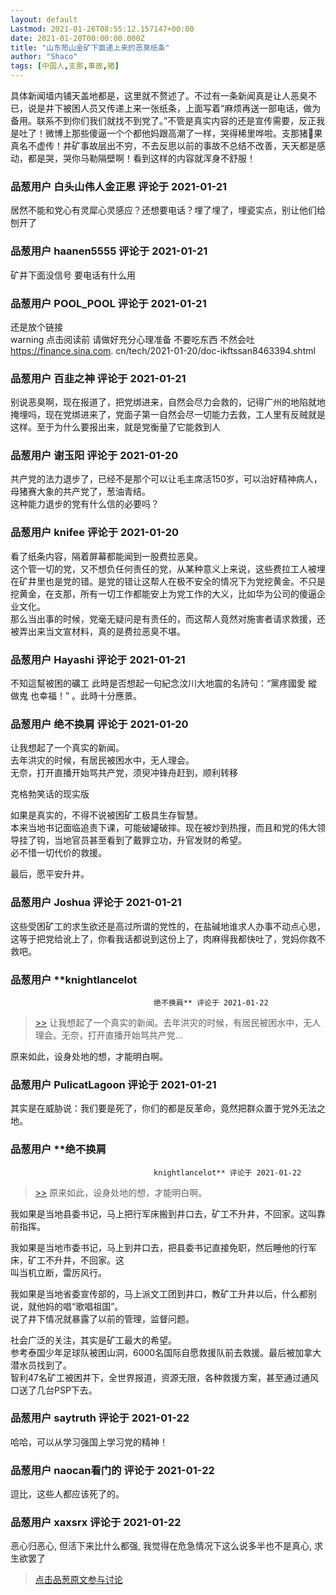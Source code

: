 ```yaml
---
layout: default
Lastmod: 2021-01-26T08:55:12.157147+00:00
date: 2021-01-20T00:00:00.000Z
title: "山东笏山金矿下面递上来的恶臭纸条"
author: "Shaco"
tags: [中国人,支那,事故,猪]
---
```


具体新闻墙内铺天盖地都是，这里就不赘述了。不过有一条新闻真是让人恶臭不已，说是井下被困人员又传递上来一张纸条，上面写着“麻烦再送一部电话，做为备用。联系不到你们我们就找不到党了。”不管是真实内容的还是宣传需要，反正我是吐了！微博上那些傻逼一个个都他妈跟高潮了一样，哭得稀里哗啦。支那猪🐷果真名不虚传！井矿事故层出不穷，不去反思以前的事故不总结不改善，天天都是感动，都是哭，哭你马勒隔壁啊！看到这样的内容就浑身不舒服！

            
### 品葱用户 **白头山伟人金正恩** 评论于 2021-01-21
        
居然不能和党心有灵犀心灵感应？还想要电话？埋了埋了，埋瓷实点，别让他们给刨开了
        


            
### 品葱用户 **haanen5555** 评论于 2021-01-21
        
矿井下面没信号 要电话有什么用
        


            
### 品葱用户 **POOL_POOL** 评论于 2021-01-21
        
还是放个链接  
warning 点击阅读前 请做好充分心理准备 不要吃东西 不然会吐  
https://finance.sina.com. cn/tech/2021-01-20/doc-ikftssan8463394.shtml
        


            
### 品葱用户 **百韭之神** 评论于 2021-01-21
        
别说恶臭啊，现在报道了，把党绑进来，自然会尽力会救的，记得广州的地陷就地掩埋吗，现在党绑进来了，党面子第一自然会尽一切能力去救，工人里有反贼就是这样。至于为什么要报出来，就是党衡量了它能救到人
        


            
### 品葱用户 **谢玉阳** 评论于 2021-01-20
        
共产党的法力退步了，已经不是那个可以让毛主席活150岁，可以治好精神病人，母猪赛大象的共产党了，葱油青结。  
这种能力退步的党有什么信的必要吗？
        


            
### 品葱用户 **knifee** 评论于 2021-01-20
        
看了纸条内容，隔着屏幕都能闻到一股费拉恶臭。  
这个管一切的党，又不想负任何责任的党，从某种意义上来说，这些费拉工人被埋在矿井里也是党的错。是党的错让这帮人在极不安全的情况下为党挖黄金。不只是挖黄金，在支那，所有一切工作都能安上为党工作的大义，比如华为公司的傻逼企业文化。  
那么当出事的时候，党毫无疑问是有责任的，而这帮人竟然对施害者请求救援，还被弄出来当文宣材料，真的是费拉恶臭不堪。
        


            
### 品葱用户 **Hayashi** 评论于 2021-01-21
        
不知這幫被困的礦工 此時是否想起一句紀念汶川大地震的名詩句：“黨疼國愛 縱做鬼 也幸福！” 。此時十分應景。
        


            
### 品葱用户 **绝不换肩** 评论于 2021-01-20
        
让我想起了一个真实的新闻。  
去年洪灾的时候，有居民被困水中，无人理会。  
无奈，打开直播开始骂共产党，须臾冲锋舟赶到，顺利转移  
  
克格勃笑话的现实版  
  
如果是真实的，不得不说被困矿工极具生存智慧。  
本来当地书记面临追责下课，可能破罐破摔。现在被炒到热搜，而且和党的伟大领导挂了钩，当地官员甚至看到了戴罪立功，升官发财的希望。  
必不惜一切代价的救援。  
  
最后，愿平安升井。
        


            
### 品葱用户 **Joshua** 评论于 2021-01-21
        
这些受困矿工的求生欲还是高过所谓的党性的，在盐碱地谁求人办事不动点心思，这等于把党给讹上了，你看我话都说到这份上了，肉麻得我都快吐了，党妈你救不救吧。
        


            
### 品葱用户 **knightlancelot				
									绝不换肩** 评论于 2021-01-22
        
> [\>>]( "/article/item_id-587822#") 让我想起了一个真实的新闻。去年洪灾的时候，有居民被困水中，无人理会。无奈，打开直播开始骂共产党...

  
  
原来如此，设身处地的想，才能明白啊。
        


            
### 品葱用户 **PulicatLagoon** 评论于 2021-01-21
        
其实是在威胁说：我们要是死了，你们的都是反革命，竟然把群众置于党外无法之地。
        


            
### 品葱用户 **绝不换肩				
									knightlancelot** 评论于 2021-01-22
        
> [\>>]( "/article/item_id-587855#") 原来如此，设身处地的想，才能明白啊。

  
  
我如果是当地县委书记，马上把行军床搬到井口去，矿工不升井，不回家。这叫靠前指挥。  
  
我如果是当地市委书记，马上到井口去，把县委书记直接免职，然后睡他的行军床，矿工不升井，不回家。这  
叫当机立断，雷厉风行。  
  
我如果是当地省委宣传部的，马上派文工团到井口，教矿工升井以后，什么都别说，就他妈的唱“歌唱祖国”。  
说了井下情况就暴露了以前的管理，监督问题。  
  
社会广泛的关注，其实是矿工最大的希望。  
参考泰国少年足球队被困山洞，6000名国际自愿救援队前去救援。最后被加拿大潜水员找到了。  
智利47名矿工被困井下，全世界报道，资源无限，各种救援方案，甚至通过通风口送了几台PSP下去。
        


            
### 品葱用户 **saytruth** 评论于 2021-01-22
        
哈哈，可以从学习强国上学习党的精神！
        


            
### 品葱用户 **naocan看门的** 评论于 2021-01-22
        
逗比，这些人都应该死了的。
        


            
### 品葱用户 **xaxsrx** 评论于 2021-01-22
        
恶心归恶心, 但活下来比什么都强, 我觉得在危急情况下这么说多半也不是真心, 求生欲罢了
        






> [点击品葱原文参与讨论](https://pincong.rocks/article/28750)

